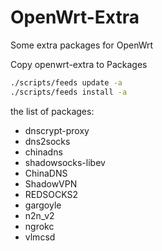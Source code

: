 OpenWrt-Extra
=============

Some extra packages for OpenWrt

Copy openwrt-extra to Packages

```bash
./scripts/feeds update -a
./scripts/feeds install -a
```

the list of packages:
* dnscrypt-proxy
* dns2socks
* chinadns
* shadowsocks-libev
* ChinaDNS
* ShadowVPN
* REDSOCKS2
* gargoyle
* n2n_v2
* ngrokc
* vlmcsd
